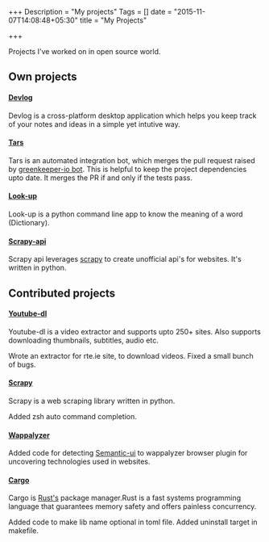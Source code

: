 +++
Description = "My projects"
Tags = []
date = "2015-11-07T14:08:48+05:30"
title = "My Projects"

+++

Projects I've worked on in open source world.
<!--more-->
## Own projects

#### [Devlog](https://github.com/Dineshs91/devlog)

Devlog is a cross-platform desktop application which helps you keep track of your notes and ideas in a 
simple yet intutive way.

#### [Tars](https://github.com/Dineshs91/tars)

Tars is an automated integration bot, which merges the pull request raised by 
[greenkeeper-io bot](https://github.com/greenkeeperio-bot).
This is helpful to keep the project dependencies upto date. It merges the PR if and only if the tests
pass. 

#### [Look-up](https://github.com/Dineshs91/look-up)

Look-up is a python command line app to know the meaning of a word (Dictionary).

#### [Scrapy-api](https://github.com/Dineshs91/scrapy-api)

Scrapy api leverages [scrapy](https://github.com/scrapy/scrapy) to create unofficial api's for
websites. It's written in python.

## Contributed projects

#### [Youtube-dl](https://github.com/rg3/youtube-dl)

Youtube-dl is a video extractor and supports upto 250+ sites. Also supports downloading thumbnails,
subtitles, audio etc.

Wrote an extractor for rte.ie site, to download videos.
Fixed a small bunch of bugs.

#### [Scrapy](https://github.com/scrapy/scrapy)

Scrapy is a web scraping library written in python.

Added zsh auto command completion.

#### [Wappalyzer](https://github.com/AliasIO/Wappalyzer)

Added code for detecting [Semantic-ui](https://github.com/Semantic-Org/Semantic-UI) to wappalyzer browser
plugin for uncovering technologies used in websites.

#### [Cargo](https://github.com/rust-lang/cargo)

Cargo is [Rust's](https://github.com/rust-lang/rust) package manager.Rust is a fast systems programming 
language that guarantees memory safety and offers painless concurrency.

Added code to make lib name optional in toml file.
Added uninstall target in makefile.
